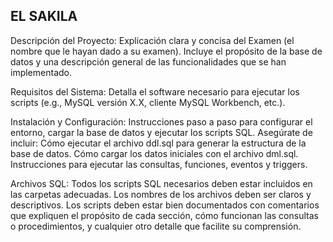 ## EL SAKILA

Descripción del Proyecto:
Explicación clara y concisa del Examen (el nombre que le hayan dado a su examen). Incluye el propósito de la base de datos y una descripción general de las funcionalidades que se han implementado.


Requisitos del Sistema:
Detalla el software necesario para ejecutar los scripts (e.g., MySQL versión X.X, cliente MySQL Workbench, etc.).


Instalación y Configuración:
Instrucciones paso a paso para configurar el entorno, cargar la base de datos y ejecutar los scripts SQL. Asegúrate de incluir:
Cómo ejecutar el archivo ddl.sql para generar la estructura de la base de datos.
Cómo cargar los datos iniciales con el archivo dml.sql.
Instrucciones para ejecutar las consultas, funciones, eventos y triggers.

Archivos SQL:
Todos los scripts SQL necesarios deben estar incluidos en las carpetas adecuadas. Los nombres de los archivos deben ser claros y descriptivos.
Los scripts deben estar bien documentados con comentarios que expliquen el propósito de cada sección, cómo funcionan las consultas o procedimientos, y cualquier otro detalle que facilite su comprensión.